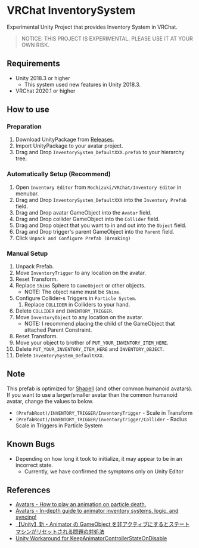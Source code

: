 # VRChat InventorySystem

Experimental Unity Project that provides Inventory System in VRChat.

> NOTICE: THIS PROJECT IS EXPERIMENTAL. PLEASE USE IT AT YOUR OWN RISK.

## Requirements

- Unity 2018.3 or higher
  - This system used new features in Unity 2018.3.
- VRChat 2020.1 or higher

## How to use

### Preparation

1. Download UnityPackage from [Releases](https://github.com/mika-f/VRChat-InventorySystem/releases).
1. Import UnityPackage to your avatar project.
1. Drag and Drop `InventorySystem_DefaultXXX.prefab` to your hierarchy tree.

### Automatically Setup (Recommend)

1. Open `Inventory Editor` from `Mochizuki/VRChat/Inventory Editor` in menubar.
1. Drag and Drop `InventorySystem_DefaultXXX` into the `Inventory Prefab` field.
1. Drag and Drop avatar GameObject into the `Avatar` field.
1. Drag and Drop collider GameObject into the `Collider` field.
1. Drag and Drop object that you want to in and out into the `Object` field.
1. Drag and Drop trigger's parent GameObject into the `Parent` field.
1. Click `Unpack and Configure Prefab (Breaking)`

### Manual Setup

1. Unpack Prefab.
1. Move `InventoryTrigger` to any location on the avatar.
1. Reset Transform.
1. Replace `Shims` Sphere to `GameObject` or other objects.
   - NOTE: The object name must be `Shims`.
1. Configure Collider-s Triggers in `Particle System`.
   1. Replace `COLLIDER` in Colliders to your hand.
1. Delete `COLLIDER` and `INVENTORY_TRIGGER`.
1. Move `InventoryObject` to any location on the avatar.
   - NOTE: I recommend placing the child of the GameObject that attached Parent Constraint.
1. Reset Transform.
1. Move your object to brother of `PUT_YOUR_INVENTORY_ITEM_HERE`.
1. Delete `PUT_YOUR_INVENTORY_ITEM_HERE` and `INVENTORY_OBJECT`.
1. Delete `InventorySystem_DefaultXXX`.

## Note

This prefab is optimized for [Shapell](https://booth.pm/ja/items/1349366) (and other common humanoid avatars).  
If you want to use a larger/smaller avatar than the common humanoid avatar, change the values to below.

- `(PrefabRoot)/INVENTORY_TRIGGER/InventoryTrigger` - Scale in Transform
- `(PrefabRoot)/INVENTORY_TRIGGER/InventoryTrigger/Collider` - Radius Scale in Triggers in Particle System

## Known Bugs

- Depending on how long it took to initialize, it may appear to be in an incorrect state.
  - Currently, we have confirmed the symptoms only on Unity Editor

## References

- [Avatars - How to play an animation on particle death.](https://vrcat.club/threads/how-to-play-an-animation-on-particle-death.2993/)
- [Avatars - In-depth guide to animator inventory systems, logic, and syncing!](https://vrcat.club/threads/in-depth-guide-to-animator-inventory-systems-logic-and-syncing-w-unitypackage.2858/)
- [【Unity】新・Animator の GameObject を非アクティブにするとステートマシンがリセットされる問題の対処法](http://tsubakit1.hateblo.jp/entry/2018/10/04/233000)
- [Unity Workaround for KeepAnimatorControllerStateOnDisable](https://github.com/mika-sandbox/Unity-KeepAnimatorControllerStateOnDisable)
